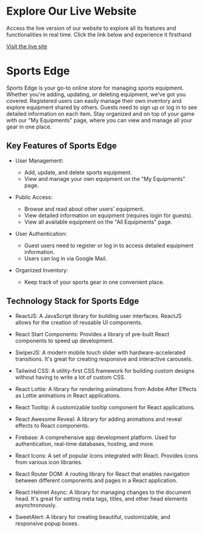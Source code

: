 # Explore Our Live Website

Access the live version of our website to explore all its features and functionalities in real time. Click the link below and experience it firsthand

[Visit the live site](https://esports-edge-da.netlify.app/)

# Sports Edge

Sports Edge is your go-to online store for managing sports equipment. Whether you're adding, updating, or deleting equipment, we've got you covered. Registered users can easily manage their own inventory and explore equipment shared by others. Guests need to sign up or log in to see detailed information on each item. Stay organized and on top of your game with our "My Equipments" page, where you can view and manage all your gear in one place.

## Key Features of Sports Edge

- User Management: 
    - Add, update, and delete sports equipment.
    - View and manage your own equipment on the "My Equipments" page.

- Public Access: 
    - Browse and read about other users' equipment.
    - View detailed information on equipment (requires login for guests).
    - View all available equipment on the "All Equipments" page.

- User Authentication:
    - Guest users need to register or log in to access detailed equipment information.
    - Users can log in via Google Mail.

- Organized Inventory: 
    - Keep track of your sports gear in one convenient place.


## Technology Stack for Sports Edge

- ReactJS: A JavaScript library for building user interfaces. ReactJS allows for the creation of reusable UI components.

- React Start Components: Provides a library of pre-built React components to speed up development.

- SwiperJS: A modern mobile touch slider with hardware-accelerated transitions. It's great for creating responsive and interactive carousels.

- Tailwind CSS: A utility-first CSS framework for building custom designs without having to write a lot of custom CSS.

- React Lottie: A library for rendering animations from Adobe After Effects as Lottie animations in React applications.

- React Tooltip: A customizable tooltip component for React applications.

- React Awesome Reveal: A library for adding animations and reveal effects to React components.

-  Firebase: A comprehensive app development platform. Used for authentication, real-time databases, hosting, and more.

- React Icons: A set of popular icons integrated with React. Provides icons from various icon libraries.

- React Router DOM: A routing library for React that enables navigation between different components and pages in a React application.

- React Helmet Async: A library for managing changes to the document head. It's great for setting meta tags, titles, and other head elements asynchronously.

- SweetAlert: A library for creating beautiful, customizable, and responsive popup boxes.
